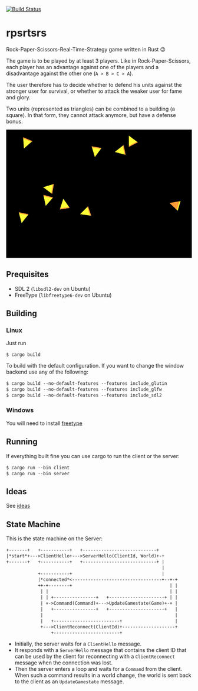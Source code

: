 [![Build Status](https://travis-ci.org/coredump-ch/rpsrtsrs.svg?branch=master)](https://travis-ci.org/coredump-ch/rpsrtsrs)

# rpsrtsrs

Rock-Paper-Scissors-Real-Time-Strategy game written in Rust :wink:

The game is to be played by at least 3 players. Like in Rock-Paper-Scissors,
each player has an advantage against one of the players and a disadvantage
against the other one (`A > B > C > A`).

The user therefore has to decide whether to defend his units against the
stronger user for survival, or whether to attack the weaker user for fame and
glory.

Two units (represented as triangles) can be combined to a building (a square).
In that form, they cannot attack anymore, but have a defense bonus.

![screenshot](docs/images/game-board-initial.png)

## Prequisites

* SDL 2 (`libsdl2-dev` on Ubuntu)
* FreeType (`libfreetype6-dev` on Ubuntu)

## Building

### Linux

Just run

    $ cargo build

To build with the default configuration. If you want to change the window
backend use any of the following:

    $ cargo build --no-default-features --features include_glutin
    $ cargo build --no-default-features --features include_glfw
    $ cargo build --no-default-features --features include_sdl2

### Windows

You will need to install [freetype](https://github.com/PistonDevelopers/freetype-sys#for-windows-users)

## Running

If everything built fine you can use cargo to run the client or the server:

    $ cargo run --bin client
    $ cargo run --bin server

## Ideas

See [ideas](ideas.md)

## State Machine

This is the state machine on the Server:

    +-------+   +-----------+   +----------------------------+
    |*start*+--->ClientHello+--->ServerHello(ClientId, World)+-+
    +-------+   +-----------+   +----------------------------+ |
                                                               |
                +-----------+                                  |
                |*connected*<----------------------------------+--+-+
                ++-+--------+                                     | |
                 | |                                              | |
                 | | +----------------+   +---------------------+ | |
                 | +->Command(Command)+--->UpdateGamestate(Game)+-+ |
                 |   +----------------+   +---------------------+   |
                 |                                                  |
                 |   +-------------------------+                    |
                 +--->ClientReconnect(ClientId)+--------------------+
                     +-------------------------+

- Initially, the server waits for a `ClientHello` message.
- It responds with a `ServerHello` message that contains the client ID that can
  be used by the client for reconnecting with a `ClientReconnect` message when
  the connection was lost.
- Then the server enters a loop and waits for a `Command` from the client. When
  such a command results in a world change, the world is sent back to the client
  as an `UpdateGamestate` message.
